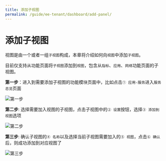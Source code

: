 ```yaml
---
title: 添加子视图
permalink: /guide/ee-tenant/dashboard/add-panel/
---
```


# 添加子视图

视图是由一个或者一组`子视图`构成，本章将介绍如何向`视图`中添加`子视图`。

目前仅支持从功能页面将`子视图`添加到`视图`，包含从`指标`、`应用`、`网络`功能页面的子视图。

**第一步**：进入到需要添加子视图的功能模块页面中，比如点击`① 应用-服务`进入`服务总览`页面

![第一步](https://yunshan-guangzhou.oss-cn-beijing.aliyuncs.com/pub/pic/20230918650824ebccb7c.png)

**第二步**: 选择需要加入视图的子视图，点击子视图中的`② 设置`按钮，选择`③ 添加到视图`选项

![第二步](https://yunshan-guangzhou.oss-cn-beijing.aliyuncs.com/pub/pic/20230918650824ed30950.png)

**第三步**: 确认子视图的`④ 名称`以及选择当前子视图需要加入的`⑤ 视图`，点击`⑥ 确认`后，则成功添加到对应视图了

![第三步](https://yunshan-guangzhou.oss-cn-beijing.aliyuncs.com/pub/pic/20230918650824edae26e.png)
